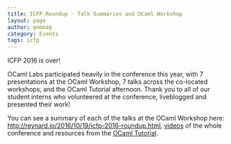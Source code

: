 ```yaml
---
title: ICFP Roundup - Talk Summaries and OCaml Workshop
layout: page
author: gemmag
category: Events
tags: icfp
---
```


ICFP 2016 is over!

OCaml Labs participated heavily in the conference this year, with 7
presentations at the OCaml Workshop, 7 talks across the co-located
workshops, and the OCaml Tutorial afternoon. Thank you to all of our
student interns who volunteered at the conference, liveblogged and
presented their work!

You can see a summary of each of the talks at the OCaml Workshop here:
<http://reynard.io/2016/10/19/icfp-2016-roundup.html>,
[videos](https://www.youtube.com/channel/UCwRL68qZFfub1Ep1EScfmBw) of
the whole conference and resources from the [OCaml
Tutorial](https://github.com/ocamllabs/2048-tutorial/blob/master/task.md).
